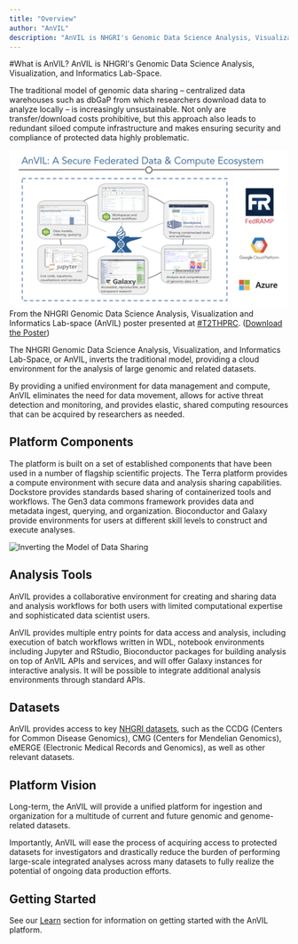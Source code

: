 ```yaml
---
title: "Overview"
author: "AnVIL"
description: "AnVIL is NHGRI's Genomic Data Science Analysis, Visualization, and Informatics Lab-Space."
---
```


#What is AnVIL?
<hero>AnVIL is NHGRI's Genomic Data Science Analysis, Visualization, and Informatics Lab-Space.</hero>

The traditional model of genomic data sharing – centralized data warehouses such as dbGaP from which researchers download data to analyze locally – is increasingly unsustainable. Not only are transfer/download costs prohibitive, but this approach also leads to redundant siloed compute infrastructure and makes ensuring security and compliance of protected data highly problematic.

![Overview of AnVIL](./_images/overview.png)
<figure-caption>From the NHGRI Genomic Data Science Analysis, Visualization and Informatics Lab-space (AnVIL) poster presented at [#T2THPRC](https://twitter.com/hashtag/T2THPRC). ([Download the Poster](./_files/2020.09.21.T2T.HRPC.AnVIL-Poster-wide.pdf))</figure-caption>

The NHGRI Genomic Data Science Analysis, Visualization, and Informatics Lab-Space, or AnVIL, inverts the traditional model, providing a cloud environment for the analysis of large genomic and related datasets.
 
 By providing a unified environment for data management and compute, AnVIL eliminates the need for data movement, allows for active threat detection and monitoring, and provides elastic, shared computing resources that can be acquired by researchers as needed.
 
## Platform Components
The platform is built on a set of established components that have been used in a number of flagship scientific projects. The Terra platform provides a compute environment with secure data and analysis sharing capabilities. Dockstore provides standards based sharing of containerized tools and workflows. The Gen3 data commons framework provides data and metadata ingest, querying, and organization. Bioconductor and Galaxy provide environments for users at different skill levels to construct and execute analyses.

<Platforms></Platforms>

![Inverting the Model of Data Sharing](./_images/anvil-overview.png)

## Analysis Tools

AnVIL provides a collaborative environment for creating and sharing data and analysis workflows for both users with limited computational expertise and sophisticated data scientist users. 

AnVIL provides multiple entry points for data access and analysis, including execution of batch workflows written in WDL, notebook environments including Jupyter and RStudio, Bioconductor packages for building analysis on top of AnVIL APIs and services, and will offer Galaxy instances for interactive analysis. It will be possible to integrate additional analysis environments through standard APIs.

<Tools current></Tools>
<Tools coming></Tools>

## Datasets
 AnVIL provides access to key [NHGRI datasets](/data), such as the CCDG (Centers for Common Disease Genomics), CMG (Centers for Mendelian Genomics), eMERGE (Electronic Medical Records and Genomics), as well as other relevant datasets.

## Platform Vision
 Long-term, the AnVIL will provide a unified platform for ingestion and organization for a multitude of current and future genomic and genome-related datasets. 
 
 Importantly, AnVIL will ease the process of acquiring access to protected datasets for investigators and drastically reduce the burden of performing large-scale integrated analyses across many datasets to fully realize the potential of ongoing data production efforts.
 
 ## Getting Started
 See our [Learn](/learn) section for information on getting started with the AnVIL platform.



